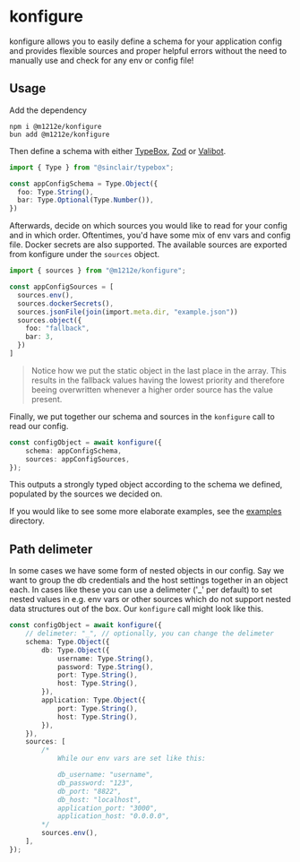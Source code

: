 # konfigure
konfigure allows you to easily define a schema for your application config and provides flexible sources and proper helpful errors without the need to manually use and check for any env or config file!

## Usage
Add the dependency
```
npm i @m1212e/konfigure
bun add @m1212e/konfigure
```

Then define a schema with either [TypeBox](https://github.com/sinclairzx81/typebox), [Zod](https://github.com/colinhacks/zod) or [Valibot](https://github.com/fabian-hiller/valibot).

```ts
import { Type } from "@sinclair/typebox";

const appConfigSchema = Type.Object({
  foo: Type.String(),
  bar: Type.Optional(Type.Number()),
})
```

Afterwards, decide on which sources you would like to read for your config and in which order. Oftentimes, you'd have some mix of env vars and config file. Docker secrets are also supported. The available sources are exported from konfigure under the `sources` object.

```ts
import { sources } from "@m1212e/konfigure";

const appConfigSources = [
  sources.env(),
  sources.dockerSecrets(),
  sources.jsonFile(join(import.meta.dir, "example.json"))
  sources.object({
    foo: "fallback",
    bar: 3,
  })
]
```
> Notice how we put the static object in the last place in the array. This results in the fallback values having the lowest priority and therefore beeing overwritten whenever a higher order source has the value present.

Finally, we put together our schema and sources in the `konfigure` call to read our config.

```ts
const configObject = await konfigure({
	schema: appConfigSchema,
	sources: appConfigSources,
});
```
This outputs a strongly typed object according to the schema we defined, populated by the sources we decided on.

If you would like to see some more elaborate examples, see the [examples](./example/) directory.

## Path delimeter
In some cases we have some form of nested objects in our config. Say we want to group the db credentials and the host settings together in an object each. In cases like these you can use a delimeter ('_' per default) to set nested values in e.g. env vars or other sources which do not support nested data structures out of the box. Our `konfigure` call might look like this.

```ts
const configObject = await konfigure({
	// delimeter: "_", // optionally, you can change the delimeter
	schema: Type.Object({
		db: Type.Object({
			username: Type.String(),
			password: Type.String(),
			port: Type.String(),
			host: Type.String(),
		}),
        application: Type.Object({
			port: Type.String(),
			host: Type.String(),
		}),
	}),
	sources: [
        /*
            While our env vars are set like this:

            db_username: "username",
			db_password: "123",
			db_port: "8822",
			db_host: "localhost",
			application_port: "3000",
			application_host: "0.0.0.0",
        */
		sources.env(),
	],
});
```